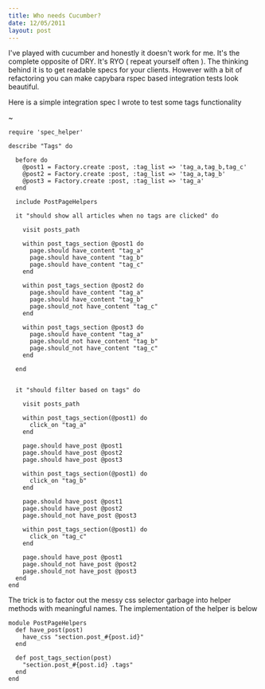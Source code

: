 ```yaml
--- 
title: Who needs Cucumber?
date: 12/05/2011
layout: post
--- 
```


I've played with cucumber and honestly it doesn't work for me. It's the
complete opposite of DRY. It's RYO ( repeat yourself often ). The thinking
behind it is to get readable specs for your clients. However with a bit
of refactoring you can make capybara rspec based integration tests
look beautiful.

Here is a simple integration spec I wrote to test some tags functionality

~

    require 'spec_helper'

    describe "Tags" do

      before do
        @post1 = Factory.create :post, :tag_list => 'tag_a,tag_b,tag_c'
        @post2 = Factory.create :post, :tag_list => 'tag_a,tag_b'
        @post3 = Factory.create :post, :tag_list => 'tag_a'
      end

      include PostPageHelpers

      it "should show all articles when no tags are clicked" do

        visit posts_path

        within post_tags_section @post1 do
          page.should have_content "tag_a"
          page.should have_content "tag_b"
          page.should have_content "tag_c"
        end

        within post_tags_section @post2 do
          page.should have_content "tag_a"
          page.should have_content "tag_b"
          page.should_not have_content "tag_c"
        end

        within post_tags_section @post3 do
          page.should have_content "tag_a"
          page.should_not have_content "tag_b"
          page.should_not have_content "tag_c"
        end

      end


      it "should filter based on tags" do

        visit posts_path

        within post_tags_section(@post1) do
          click_on "tag_a"
        end

        page.should have_post @post1 
        page.should have_post @post2 
        page.should have_post @post3 

        within post_tags_section(@post1) do
          click_on "tag_b"
        end

        page.should have_post @post1 
        page.should have_post @post2 
        page.should_not have_post @post3 

        within post_tags_section(@post1) do
          click_on "tag_c"
        end

        page.should have_post @post1 
        page.should_not have_post @post2 
        page.should_not have_post @post3 
      end
    end

The trick is to factor out the messy css selector
garbage into helper methods with meaningful names.
The implementation of the helper is below

    module PostPageHelpers
      def have_post(post)
        have_css "section.post_#{post.id}"
      end

      def post_tags_section(post)
        "section.post_#{post.id} .tags"
      end
    end
